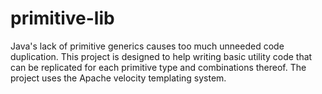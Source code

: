 primitive-lib
=============

Java's lack of primitive generics causes too much unneeded code duplication. This project is designed to help writing basic utility code that can be replicated for each primitive type and combinations thereof. The project uses the Apache velocity templating system.
